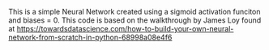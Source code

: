 This is a simple Neural Network created using a sigmoid activation funciton and biases = 0. This code is based on the walkthrough by James Loy found at https://towardsdatascience.com/how-to-build-your-own-neural-network-from-scratch-in-python-68998a08e4f6
